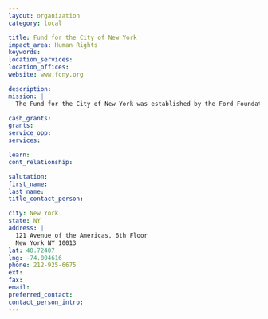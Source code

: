 ```yaml
---
layout: organization
category: local

title: Fund for the City of New York
impact_area: Human Rights
keywords: 
location_services: 
location_offices: 
website: www,fcny.org

description: 
mission: |
  The Fund for the City of New York was established by the Ford Foundation in 1968 with the mandate to improve the quality of life for all New Yorkers. For over three decades, in partnership with government agencies, nonprofit institutions and foundations, the Fund has developed and helped to implement innovations in policy, programs, practices and technology in order to advance the functioning of government and nonprofit organizations in New York City and beyond.

cash_grants: 
grants: 
service_opp: 
services: 

learn: 
cont_relationship: 

salutation: 
first_name: 
last_name: 
title_contact_person: 

city: New York
state: NY
address: |
  121 Avenue of the Americas, 6th Floor     
  New York NY 10013
lat: 40.72407
lng: -74.004616
phone: 212-925-6675
ext: 
fax: 
email: 
preferred_contact: 
contact_person_intro: 
---
```

